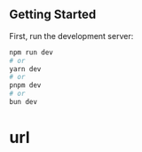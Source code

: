 ## Getting Started

First, run the development server:

```bash
npm run dev
# or
yarn dev
# or
pnpm dev
# or
bun dev
```

# url
